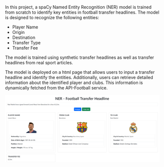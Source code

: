 In this project, a spaCy Named Entity Recognition (NER) model is trained from scratch to identify key entities in football transfer headlines. The model is designed to recognize the following entities:
- Player Name
- Origin 
- Destination
- Transfer Type 
- Transfer Fee

The model is trained using synthetic transfer headlines as well as transfer headlines from real sport articles. 

The model is deployed on a html page that allows users to input a transfer headline and identify the entities.
Additionally, users can retrieve detailed information about the identified player and clubs. This information is dynamically fetched from the API-Football service.

<img src="images/example.png"/>
